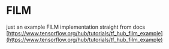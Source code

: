 # FILM
just an example FILM implementation straight from docs
[https://www.tensorflow.org/hub/tutorials/tf_hub_film_example](https://www.tensorflow.org/hub/tutorials/tf_hub_film_example)
